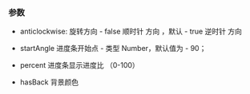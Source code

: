 ### 参数

- anticlockwise: 旋转方向 - false 顺时针 方向 ，默认 - true 逆时针 方向

- startAngle 进度条开始点 - 类型 Number，默认值为 - 90；

- percent 进度条显示进度比 （0-100）

- hasBack 背景颜色
